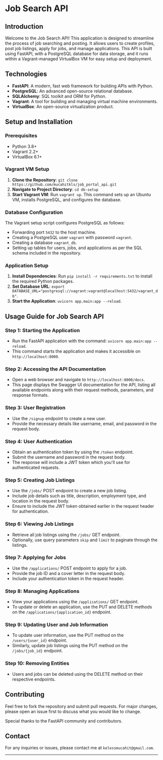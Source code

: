 # Job Search API

## Introduction
Welcome to the Job Search API! This application is designed to streamline the process of job searching and posting. It allows users to create profiles, post job listings, apply for jobs, and manage applications. This API is built using FastAPI, with a PostgreSQL database for data storage, and it runs within a Vagrant-managed VirtualBox VM for easy setup and deployment.

## Technologies
- **FastAPI**: A modern, fast web framework for building APIs with Python.
- **PostgreSQL**: An advanced open-source relational database.
- **SQLAlchemy**: SQL toolkit and ORM for Python.
- **Vagrant**: A tool for building and managing virtual machine environments.
- **VirtualBox**: An open-source virtualization product.

## Setup and Installation

### Prerequisites
- Python 3.8+
- Vagrant 2.2+
- VirtualBox 6.1+

### Vagrant VM Setup
1. **Clone the Repository**: `git clone https://github.com/mucahitkls/job_portal_api.git`
2. **Navigate to Project Directory**: `cd db-setup`
3. **Start Vagrant VM**: Run `vagrant up`. This command sets up an Ubuntu VM, installs PostgreSQL, and configures the database.

### Database Configuration
The Vagrant setup script configures PostgreSQL as follows:
- Forwarding port `5432` to the host machine.
- Creating a PostgreSQL user `vagrant` with password `vagrant`.
- Creating a database `vagrant_db`.
- Setting up tables for users, jobs, and applications as per the SQL schema included in the repository.

### Application Setup
1. **Install Dependencies**: Run `pip install -r requirements.txt` to install the required Python packages.
2. **Set Database URL**: `export DATABASE_URL="postgresql://vagrant:vagrant@localhost:5432/vagrant_db"`.
3. **Start the Application**: `uvicorn app.main:app --reload`.

## Usage Guide for Job Search API

### Step 1: Starting the Application
- Run the FastAPI application with the command: `uvicorn app.main:app --reload`.
- This command starts the application and makes it accessible on `http://localhost:8000`.

### Step 2: Accessing the API Documentation
- Open a web browser and navigate to `http://localhost:8000/docs`.
- This page displays the Swagger UI documentation for the API, listing all available endpoints along with their request methods, parameters, and response formats.

### Step 3: User Registration
- Use the `/signup` endpoint to create a new user.
- Provide the necessary details like username, email, and password in the request body.

### Step 4: User Authentication
- Obtain an authentication token by using the `/token` endpoint.
- Submit the username and password in the request body.
- The response will include a JWT token which you'll use for authenticated requests.

### Step 5: Creating Job Listings
- Use the `/jobs/` POST endpoint to create a new job listing.
- Include job details such as title, description, employment type, and location in the request body.
- Ensure to include the JWT token obtained earlier in the request header for authentication.

### Step 6: Viewing Job Listings
- Retrieve all job listings using the `/jobs/` GET endpoint.
- Optionally, use query parameters `skip` and `limit` to paginate through the listings.

### Step 7: Applying for Jobs
- Use the `/applications/` POST endpoint to apply for a job.
- Provide the job ID and a cover letter in the request body.
- Include your authentication token in the request header.

### Step 8: Managing Applications
- View your applications using the `/applications/` GET endpoint.
- To update or delete an application, use the PUT and DELETE methods on the `/applications/{application_id}` endpoint.

### Step 9: Updating User and Job Information
- To update user information, use the PUT method on the `/users/{user_id}` endpoint.
- Similarly, update job listings using the PUT method on the `/jobs/{job_id}` endpoint.

### Step 10: Removing Entities
- Users and jobs can be deleted using the DELETE method on their respective endpoints.

## Contributing
Feel free to fork the repository and submit pull requests. For major changes, please open an issue first to discuss what you would like to change.


Special thanks to the FastAPI community and contributors.

## Contact
For any inquiries or issues, please contact me at `kelessmucahit@gmail.com`.

---
